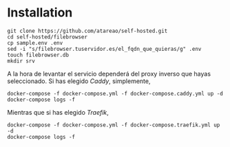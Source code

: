 # Installation

```
git clone https://github.com/atareao/self-hosted.git
cd self-hosted/filebrowser
cp sample.env .env
sed -i "s/filebrowser.tuservidor.es/el_fqdn_que_quieras/g" .env
touch filebrowser.db
mkdir srv
```

A la hora de levantar el servicio dependerá del proxy inverso que hayas seleccionado. Si has elegido *Caddy*, simplemente,

```
docker-compose -f docker-compose.yml -f docker-compose.caddy.yml up -d
docker-compose logs -f
```

Mientras que si has elegido *Traefik*,

```
docker-compose -f docker-compose.yml -f docker-compose.traefik.yml up -d
docker-compose logs -f
```
